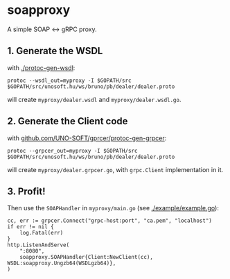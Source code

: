 # soapproxy
A simple SOAP <-> gRPC proxy.

## 1. Generate the WSDL
with [./protoc-gen-wsdl](protoc-gen-wsdl):

	protoc --wsdl_out=myproxy -I $GOPATH/src $GOPATH/src/unosoft.hu/ws/bruno/pb/dealer/dealer.proto

will create `myproxy/dealer.wsdl` and `myproxy/dealer.wsdl.go`.

## 2. Generate the Client code
with [github.com/UNO-SOFT/gprcer/protoc-gen-grpcer](protoc-gen-grpcer):

	protoc --grpcer_out=myproxy -I $GOPATH/src $GOPATH/src/unosoft.hu/ws/bruno/pb/dealer/dealer.proto

will create `myproxy/dealer.grpcer.go`, with `grpc.Client` implementation in it.

## 3. Profit!
Then use the `SOAPHandler` in `myproxy/main.go` (see [./example/example.go](example.go)):

	cc, err := grpcer.Connect("grpc-host:port", "ca.pem", "localhost")
	if err != nil {
		log.Fatal(err)
	}
	http.ListenAndServe(
		":8080",
		soapproxy.SOAPHandler{Client:NewClient(cc), WSDL:soapproxy.Ungzb64(WSDLgzb64)},
	)

